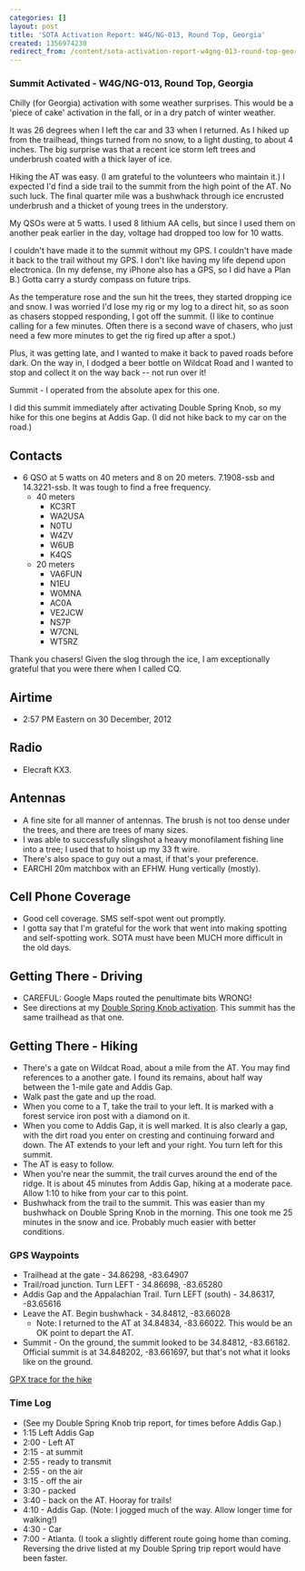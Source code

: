 ```yaml
---
categories: []
layout: post
title: 'SOTA Activation Report: W4G/NG-013, Round Top, Georgia'
created: 1356974230
redirect_from: /content/sota-activation-report-w4gng-013-round-top-georgia
---
```

### Summit Activated -  W4G/NG-013, Round Top, Georgia
Chilly (for Georgia) activation with some weather surprises.  This would be a 'piece of cake' activation in the fall, or in a dry patch of winter weather.  

It was 26 degrees when I left the car and 33 when I returned.  As I hiked up from the trailhead, things turned from no snow, to a light dusting, to about 4 inches.  The big surprise was that a recent ice storm left trees and underbrush coated with a thick layer of ice.

Hiking the AT was easy. (I am grateful to the volunteers who maintain it.)  I expected I'd find a side trail to the summit from the high point of the AT.  No such luck.  The final quarter mile was a bushwhack through ice encrusted underbrush and a thicket of young trees in the understory.

My QSOs were at 5 watts.  I used 8 lithium AA cells, but since I used them on another peak earlier in the day, voltage had dropped too low for 10 watts.

I couldn't have made it to the summit without my GPS.  I couldn't have made it back to the trail without my GPS.  I don't like having my life depend upon electronica.  (In my defense, my iPhone also has a GPS, so I did have a Plan B.)  Gotta carry a sturdy compass on future trips.

As the temperature rose and the sun hit the trees, they started dropping ice and snow.   I was worried I'd lose my rig or my log to a direct hit, so as soon as chasers stopped responding, I got off the summit.  (I like to continue calling for a few minutes.  Often there is a second wave of chasers, who just need a few more minutes to get the rig fired up after a spot.) 

Plus, it was getting late, and I wanted to make it back to paved roads before dark.  On the way in, I dodged a beer bottle on Wildcat Road and I wanted to stop and collect it on the way back -- not run over it!

Summit - I operated from the absolute apex for this one.

I did this summit immediately after activating Double Spring Knob, so my hike for this one begins at Addis Gap.  (I did not hike back to my car on the road.)

## Contacts ##
* 6 QSO at 5 watts on 40 meters and 8 on 20 meters.  7.1908-ssb and 14.3221-ssb.  It was tough to find a free frequency.
    * 40 meters
        * KC3RT
        * WA2USA
        * N0TU
        * W4ZV
        * W6UB
        * K4QS
    * 20 meters
        * VA6FUN
        * N1EU
        * W0MNA
        * AC0A
        * VE2JCW
        * NS7P
        * W7CNL
        * WT5RZ
    
Thank you chasers!  Given the slog through the ice, I am exceptionally grateful that you were there when I called CQ.

## Airtime ##
* 2:57 PM Eastern on 30 December, 2012

## Radio ##
* Elecraft KX3.

## Antennas ##
* A fine site for all manner of antennas. The brush is not too dense under the trees, and there are trees of many sizes.
* I was able to successfully slingshot a heavy monofilament fishing line into a tree; I used that to hoist up my 33 ft wire.
* There's also space to guy out a mast, if that's your preference.
* EARCHI 20m matchbox with an EFHW.  Hung vertically (mostly).

## Cell Phone Coverage ##
* Good cell coverage.  SMS self-spot went out promptly.
* I gotta say that I'm grateful for the work that went into making spotting and self-spotting work.  SOTA must have been MUCH more difficult in the old days.

## Getting There - Driving ##
* CAREFUL: Google Maps routed the penultimate bits WRONG!
* See directions at my [Double Spring Knob activation](/content/sota-activation-report-w4gng-007-double-spring-knob-georgia).  This summit has the same trailhead as that one.

## Getting There - Hiking ##
* There's a gate on Wildcat Road, about a mile from the AT.  You may find references to a another gate.  I found its remains, about half way between the 1-mile gate and Addis Gap.
* Walk past the gate and up the road.
* When you come to a T, take the trail to your left.  It is marked with a forest service iron post with a diamond on it.
* When you come to Addis Gap, it is well marked.  It is also clearly a gap, with the dirt road you enter on cresting and continuing forward and down.  The AT extends to your left and your right.  You turn left for this summit.
* The AT is easy to follow.  
* When you're near the summit, the trail curves around the end of the ridge.  It is about 45 minutes from Addis Gap, hiking at a moderate pace.  Allow 1:10 to hike from your car to this point.
* Bushwhack from the trail to the summit.  This was easier than my bushwhack on Double Spring Knob in the morning. This one took me 25 minutes in the snow and ice.  Probably much easier with better conditions.

### GPS Waypoints ###
* Trailhead at the gate - 34.86298, -83.64907
* Trail/road junction. Turn LEFT - 34.86698, -83.65280
* Addis Gap and the Appalachian Trail.  Turn LEFT (south) - 34.86317, -83.65616
* Leave the AT.  Begin bushwhack - 34.84812, -83.66028
    * Note: I returned to the AT at 34.84834, -83.66022. This would be an OK point to depart the AT.  
* Summit - On the ground, the summit looked to be 34.84812, -83.66182.  Official summit is at 34.848202, -83.661697, but that's not what it looks like on the ground.
 
[GPX trace for the hike](/files/SOTA%20Round%20Top.GPX)

### Time Log ###
* (See my Double Spring Knob trip report, for times before Addis Gap.)
* 1:15 Left Addis Gap
* 2:00 - Left AT
* 2:15 - at summit
* 2:55 - ready to transmit
* 2:55 - on the air
* 3:15 - off the air
* 3:30 - packed
* 3:40 - back on the AT.  Hooray for trails!
* 4:10 - Addis Gap.  (Note: I jogged much of the way.  Allow longer time for walking!)
* 4:30 - Car
* 7:00 - Atlanta.  (I took a slightly different route going home than coming.  Reversing the drive listed at my Double Spring trip report would have been faster.
